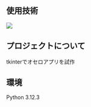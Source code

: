 <div id="top"></div>

## 使用技術
<p style="display: inline">
  <img src="https://img.shields.io/badge/-Python-F2C63C.svg?logo=python&style=for-the-badge">
</p>


## プロジェクトについて
tkinterでオセロアプリを試作


## 環境
Python 3.12.3
